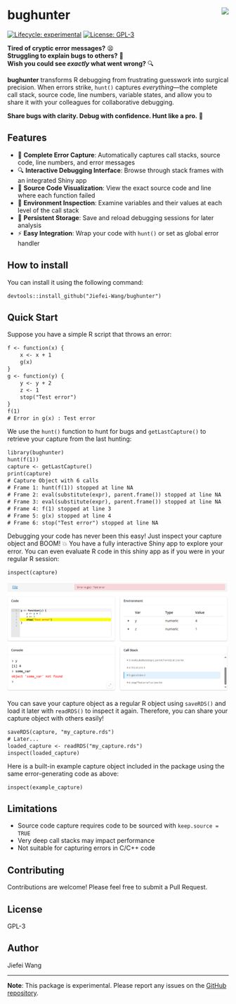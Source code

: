 # bughunter <img src="man/figures/logo.png" align="right" height="139" />

<!-- badges: start -->
<!-- [![R-CMD-check](https://github.com/Jiefei-Wang/bughunter/workflows/R-CMD-check/badge.svg)](https://github.com/Jiefei-Wang/bughunter/actions)
[![CRAN status](https://www.r-pkg.org/badges/version/bughunter)](https://CRAN.R-project.org/package=bughunter) -->
[![Lifecycle: experimental](https://img.shields.io/badge/lifecycle-experimental-orange.svg)](https://lifecycle.r-lib.org/articles/stages.html#experimental)
[![License: GPL-3](https://img.shields.io/badge/License-GPL%203-blue.svg)](https://www.gnu.org/licenses/gpl-3.0)
<!-- badges: end -->

**Tired of cryptic error messages?** 😫  
**Struggling to explain bugs to others?** 🐛  
**Wish you could see *exactly* what went wrong?** 🔍

**bughunter** transforms R debugging from frustrating guesswork into surgical precision. When errors strike, `hunt()` captures *everything*—the complete call stack, source code, line numbers, variable states, and allow you to share it with your colleagues for collaborative debugging.

**Share bugs with clarity. Debug with confidence. Hunt like a pro.** 🎯

## Features

- 🎯 **Complete Error Capture**: Automatically captures call stacks, source code, line numbers, and error messages
- 🔍 **Interactive Debugging Interface**: Browse through stack frames with an integrated Shiny app
- 📝 **Source Code Visualization**: View the exact source code and line where each function failed
- 🌲 **Environment Inspection**: Examine variables and their values at each level of the call stack
- 💾 **Persistent Storage**: Save and reload debugging sessions for later analysis
- ⚡ **Easy Integration**: Wrap your code with `hunt()` or set as global error handler

## How to install
You can install it using the following command:
```{r}
devtools::install_github("Jiefei-Wang/bughunter")
```

## Quick Start
Suppose you have a simple R script that throws an error:
```{r}
f <- function(x) {
    x <- x + 1
    g(x)
}
g <- function(y) {
    y <- y + 2
    z <- 1
    stop("Test error")
}
f(1)
# Error in g(x) : Test error
```

We use the `hunt()` function to hunt for bugs and `getLastCapture()` to retrieve your capture from the last hunting:
```{r}
library(bughunter)
hunt(f(1))
capture <- getLastCapture()
print(capture)
# Capture Object with 6 calls
# Frame 1: hunt(f(1)) stopped at line NA
# Frame 2: eval(substitute(expr), parent.frame()) stopped at line NA
# Frame 3: eval(substitute(expr), parent.frame()) stopped at line NA
# Frame 4: f(1) stopped at line 3
# Frame 5: g(x) stopped at line 4
# Frame 6: stop("Test error") stopped at line NA
```

Debugging your code has never been this easy! Just inspect your capture object and BOOM! 💥 You have a fully interactive Shiny app to explore your error. You can even evaluate R code in this shiny app as if you were in your regular R session:
```{r}
inspect(capture)
```
![1761525078797](image/README/1761525078797.png)

You can save your capture object as a regular R object using `saveRDS()` and load it later with `readRDS()` to inspect it again. Therefore, you can share your capture object with others easily!
```{r}
saveRDS(capture, "my_capture.rds")
# Later...
loaded_capture <- readRDS("my_capture.rds")
inspect(loaded_capture)
```

Here is a built-in example capture object included in the package using the same error-generating code as above:
```{r}
inspect(example_capture)
```

## Limitations

- Source code capture requires code to be sourced with `keep.source = TRUE`
- Very deep call stacks may impact performance
- Not suitable for capturing errors in C/C++ code

## Contributing

Contributions are welcome! Please feel free to submit a Pull Request.

## License

GPL-3

## Author

Jiefei Wang

---

**Note**: This package is experimental. Please report any issues on the [GitHub repository](https://github.com/Jiefei-Wang/bughunter/issues).
